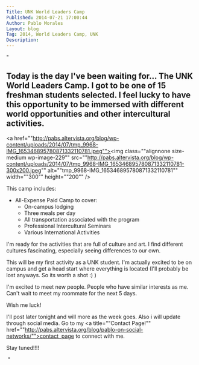 ```yaml
---
Title: UNK World Leaders Camp
Published: 2014-07-21 17:00:44
Author: Pablo Morales
Layout: blog
Tag: 2014, World Leaders Camp, UNK
Description: 
---
```

"<h2>Today is the day I've been waiting for... The UNK World Leaders Camp. I got to be one of 15 freshman students selected. I feel lucky to have this opportunity to be immersed with different world opportunities and other intercultural activities.</h2>

<a href=""http://pabs.altervista.org/blog/wp-content/uploads/2014/07/tmp_9968-IMG_165346895780871332110781.jpeg""><img class=""alignnone size-medium wp-image-229"" src=""http://pabs.altervista.org/blog/wp-content/uploads/2014/07/tmp_9968-IMG_165346895780871332110781-300x200.jpeg"" alt=""tmp_9968-IMG_165346895780871332110781"" width=""300"" height=""200"" /></a>

This camp includes:

<ul style=""color: #000000;"">
    <li>All-Expense Paid Camp to cover:
<ul>
    <li>On-campus lodging</li>
    <li>Three meals per day</li>
    <li>All transportation associated with the program</li>
    <li>Professional Intercultural Seminars</li>
    <li>Various International Activities</li>
</ul>
</li>
</ul>

I'm ready for the activities that are full of culture and art. I find different cultures fascinating, especially seeing differences to our own.

This will be my first activity as a UNK student. I'm actually excited to be on campus and get a head start where everything is located (I'll probably be lost anyways. So its worth a shot :) )

I'm excited to meet new people. People who have similar interests as me. Can't wait to meet my roommate for the next 5 days.

Wish me luck!

I'll post later tonight and will more as the week goes. Also i will update through social media. Go to my <a title=""Contact Page!"" href=""http://pabs.altervista.org/blog/pablo-on-social-networks/"">contact  page</a> to connect with me.

Stay tuned!!!!

&nbsp;"